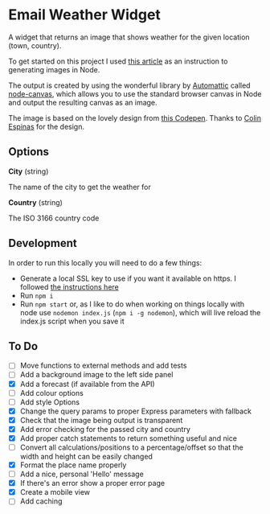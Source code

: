 # Email Weather Widget

A widget that returns an image that shows weather for the given location (town, country).

To get started on this project I used [this article](https://flaviocopes.com/canvas-node-generate-image/) as an instruction to generating images in Node.

The output is created by using the wonderful library by [Automattic](https://automattic.com/) called [node-canvas](https://github.com/Automattic/node-canvas), which allows you to use the standard browser canvas in Node and output the resulting canvas as an image.

The image is based on the lovely design from [this Codepen](https://codepen.io/Call_in/pen/pMYGbZ). Thanks to [Colin Espinas](https://codepen.io/Call_in) for the design.

## Options

**City** (string)

The name of the city to get the weather for

**Country** (string)

The ISO 3166 country code

## Development

In order to run this locally you will need to do a few things:

 - Generate a local SSL key to use if you want it available on https. I followed [the instructions here](https://hackernoon.com/set-up-ssl-in-nodejs-and-express-using-openssl-f2529eab5bb)
 - Run `npm i`
 - Run `npm start` or, as I like to do when working on things locally with node use `nodemon index.js` (`npm i -g nodemon`), which will live reload the index.js script when you save it

## To Do

- [ ] Move functions to external methods and add tests
- [ ] Add a background image to the left side panel
- [x] Add a forecast (if available from the API)
- [ ] Add colour options
- [ ] Add style Options
- [x] Change the query params to proper Express parameters with fallback
- [x] Check that the image being output is transparent
- [x] Add error checking for the passed city and country
- [x] Add proper catch statements to return something useful and nice
- [ ] Convert all calculations/positions to a percentage/offset so that the width and height can be easily changed
- [x] Format the place name properly
- [ ] Add a nice, personal 'Hello' message
- [x] If there's an error show a proper error page
- [x] Create a mobile view
- [ ] Add caching
